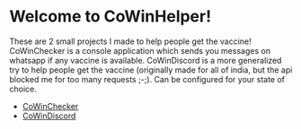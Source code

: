 # Welcome to CoWinHelper!

These are 2 small projects I made  to help people get the vaccine! 
CoWinChecker is a console application which sends you messages on whatsapp if any vaccine is available.
CoWinDiscord is a more generalized try to help people get the vaccine (originally made for all of india, but the api blocked me for too many requests ;-;). Can be configured for your state of choice.

- [CoWinChecker](/src/CowinChecker/)
- [CoWinDiscord](/src/CoWinDiscordr/)